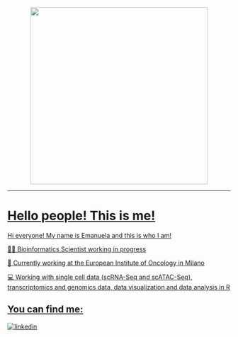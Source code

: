 <div id="header" align="center">
  <img src="https://media.giphy.com/media/qgQUggAC3Pfv687qPC/giphy.gif" width="400"/>
</div>

<div id="badges", align="center">
  <a href="views counter">
    <img src="https://komarev.com/ghpvc/?username=emanuelavilla&style=flat-square&color=blue" alt=""/>
</div>

  
  ---
  
# Hello people! This is me!

Hi everyone!
My name is Emanuela and this is who I am!

👩‍🔬 Bioinformatics Scientist working in progress

🔭 Currently working at the European Institute of Oncology in Milano

💻 Working with single cell data (scRNA-Seq and scATAC-Seq), transcriptomics and genomics data, data visualization and data analysis in R




## You can find me:
[![linkedin](https://img.shields.io/badge/linkedin-0A66C2?style=for-the-badge&logo=linkedin&logoColor=white)](https://www.linkedin.com/in/villa-emanuela/)

